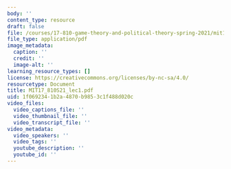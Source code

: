 ```yaml
---
body: ''
content_type: resource
draft: false
file: /courses/17-810-game-theory-and-political-theory-spring-2021/mit17_810s21_lec1.pdf
file_type: application/pdf
image_metadata:
  caption: ''
  credit: ''
  image-alt: ''
learning_resource_types: []
license: https://creativecommons.org/licenses/by-nc-sa/4.0/
resourcetype: Document
title: MIT17_810S21_lec1.pdf
uid: 1f069234-1b2a-4870-b985-3c1f488d020c
video_files:
  video_captions_file: ''
  video_thumbnail_file: ''
  video_transcript_file: ''
video_metadata:
  video_speakers: ''
  video_tags: ''
  youtube_description: ''
  youtube_id: ''
---
```

